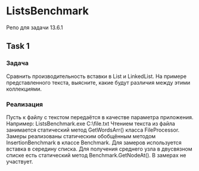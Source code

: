 # ListsBenchmark
 Репо для задачи 13.6.1

## Task 1
### Задача
Сравнить производительность вставки в List<T> и LinkedList<T>. 
На примере представленного текста, выясните, какие будут различия между этими коллекциями.

### Реализация
Пусть к файлу с текстом передаётся в качестве параметра приложения. Например: ListsBenchmark.exe C:\file.txt
Чтением текста из файла занимается статический метод GetWordsArr() класса FileProcessor.
Замеры реализованы статическим обобщённым методом InsertionBenchmark<T> в классе Benchmark.
Для замеров используется вставка в середину списка. 
Для получения среднего узла в двусвязном списке есть статический метод Benchmark.GetNodeAt(). В замерах не участвует.